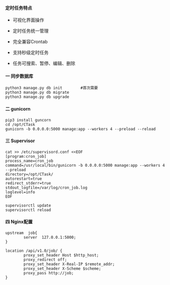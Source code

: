 #### 定时任务特点

- 可视化界面操作
- 定时任务统一管理

- 完全兼容Crontab
- 支持秒级定时任务
- 任务可搜索、暂停、编辑、删除


#### 一 同步数据库
```
python3 manage.py db init        #首次需要
python3 manage.py db migrate
python3 manage.py db upgrade
```

#### 二 gunicorn
```
pip3 install guncorn
cd /opt/CTask
gunicorn -b 0.0.0.0:5000 manage:app --workers 4 --preload --reload
```


#### 三 Supervisor
```
cat >> /etc/supervisord.conf <<EOF
[program:cron_job]
process_name=cron_job
command=/usr/local/bin/gunicorn -b 0.0.0.0:5000 manage:app --workers 4 --preload
directory=/opt/CTask/
autorestart=true
redirect_stderr=true
stdout_logfile=/var/log/cron_job.log
loglevel=info
EOF

supervisorctl update
supervisorctl reload
```

#### 四 Nginx配置
```
upstream  job{
        server  127.0.0.1:5000;
}

location /api/v1.0/job/ {
        proxy_set_header Host $http_host;
        proxy_redirect off;
        proxy_set_header X-Real-IP $remote_addr;
        proxy_set_header X-Scheme $scheme;
        proxy_pass http://job;
}
```
